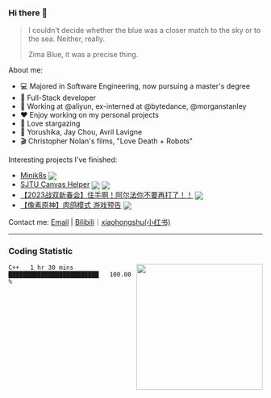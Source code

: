 ### Hi there 👋

> I couldn't decide whether the blue was a closer match to the sky or to the sea. Neither, really.
> 
> Zima Blue, it was a precise thing.

About me:
- 💻 Majored in Software Engineering, now pursuing a master's degree
- 🔧 Full-Stack developer
- 💼 Working at @aliyun, ex-interned at @bytedance, @morganstanley
- ❤️ Enjoy working on my personal projects
- 🔭 Love stargazing
- 🎵 Yorushika, Jay Chou, Avril Lavigne
- 🎬 Christopher Nolan's films, "Love Death + Robots"

<!-- [](https://pixel-profile.vercel.app/api/github-stats?username=Okabe-Rintarou-0) -->

Interesting projects I've finished:
+ [Minik8s](https://github.com/Okabe-Rintarou-0/Minik8s) <img align="center" src="https://img.shields.io/github/stars/Okabe-Rintarou-0/Minik8s" />
+ [SJTU Canvas Helper](https://github.com/Okabe-Rintarou-0/SJTU-Canvas-Helper) <img align="center" src="https://img.shields.io/github/stars/Okabe-Rintarou-0/SJTU-Canvas-Helper" /> <img align="center" src="https://img.shields.io/github/downloads/Okabe-Rintarou-0/SJTU-Canvas-Helper/total" />
+ [【2023战双新春会】住手啊！阿尔法你不要再打了！！](https://www.bilibili.com/video/BV1GG4y127S1) <img align="center" src="https://img.shields.io/badge/dynamic/json?label=views&query=$.data.stat.view&url=https://api.bilibili.com/x/web-interface/view?bvid=BV1GG4y127S1" />
+ [【像素原神】肉鸽模式 游戏预告](https://www.bilibili.com/video/BV13v411g7zv) <img align="center" src="https://img.shields.io/badge/dynamic/json?label=views&query=$.data.stat.view&url=https://api.bilibili.com/x/web-interface/view?bvid=BV13v411g7zv" />

Contact me: [Email](mailto:923048992@sjtu.edu.cn) | [Bilibili](https://space.bilibili.com/5200237)｜[xiaohongshu(小红书)](https://www.xiaohongshu.com/user/profile/621ed0df00000000100059cf)

----

### Coding Statistic

<img src="https://github-readme-stats.vercel.app/api/wakatime?username=Okabe_Rintarou_0&layout=compact&langs_count=16&hide=makefile,tex,perl,shell" width="250" align="right"/>

<!--START_SECTION:waka-->

```text
C++   1 hr 30 mins    █████████████████████████   100.00 %
```

<!--END_SECTION:waka-->



